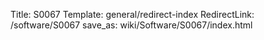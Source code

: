 Title: S0067
Template: general/redirect-index
RedirectLink: /software/S0067
save_as: wiki/Software/S0067/index.html